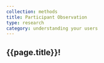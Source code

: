 ```yaml
---
collection: methods
title: Participant Observation
type: research
category: understanding your users
---
```


## {{page.title}}!